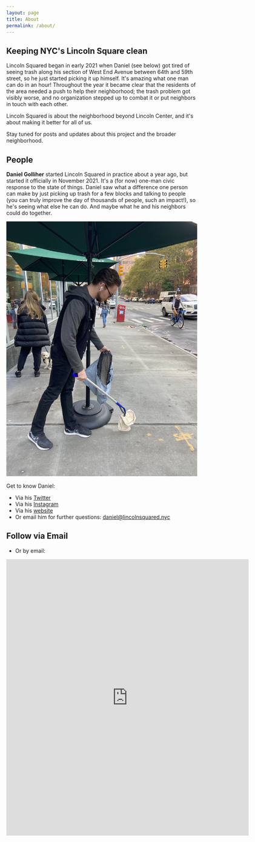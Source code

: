 ```yaml
---
layout: page
title: About
permalink: /about/
---
```


## Keeping NYC's Lincoln Square clean

Lincoln Squared began in early 2021 when Daniel (see below) got tired of seeing trash along his section of West End Avenue between 64th and 59th street, so he just started picking it up himself. It's amazing what one man can do in an hour! Throughout the year it became clear that the residents of the area needed a push to help their neighborhood; the trash problem got visibly worse, and no organization stepped up to combat it or put neighbors in touch with each other. 

Lincoln Squared is about the neighborhood beyond Lincoln Center, and it's about making it better for all of us.  

Stay tuned for posts and updates about this project and the broader neighborhood.  

## People

**Daniel Golliher** started Lincoln Squared in practice about a year ago, but started it officially in November 2021. It's a (for now) one-man civic response to the state of things. Daniel saw what a difference one person can make by just picking up trash for a few blocks and talking to people (you can truly improve the day of thousands of people, such an impact!), so he's seeing what else he can do. And maybe what he and his neighbors could do together. 

<img src="/assets/images/about_image.jpg/">

Get to know Daniel:
* Via his [Twitter](https://twitter.com/danielgolliher)
* Via his [Instagram](https://instagram.com/danielgolliher)
* Via his [website](https://danielgolliher.com/)
* Or email him for further questions: [daniel@lincolnsquared.nyc](mailto:daniel@lincolnsquared.nyc)

## Follow via Email

* Or by email:
<iframe src="https://docs.google.com/forms/d/e/1FAIpQLSeQHJ6t1znqqxV5PLWinUIcGiPvtitqICPsxaXZhqkQzVlx_g/viewform?embedded=true" width="640" height="729" frameborder="0" marginheight="0" marginwidth="0">Loading…</iframe>
